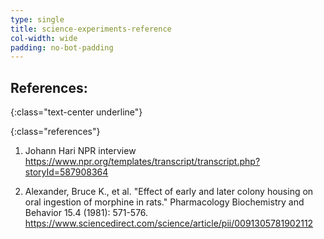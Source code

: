 ```yaml
---
type: single
title: science-experiments-reference
col-width: wide
padding: no-bot-padding
---
```


## References:
{:class="text-center underline"}

{:class="references"}
1. Johann Hari NPR interview
   <https://www.npr.org/templates/transcript/transcript.php?storyId=587908364>

2. Alexander, Bruce K., et al. "Effect of early and later colony housing on oral ingestion of morphine in rats." Pharmacology Biochemistry and Behavior 15.4 (1981): 571-576.
   <https://www.sciencedirect.com/science/article/pii/0091305781902112>